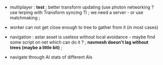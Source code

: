 
- multiplayer : **test** ; better transform updating (use photon networking ? use lerping with Transform syncing ?) ; we need a server - or use matchmaking ;

- worker can not get close enough to tree to gather from it (in most cases)

- navigation : astar asset is useless without local avoidance - maybe find some script on net which can do it ? ; **navmesh doesn't lag without trees (maybe a little bit)** ;

- navigate through AI stats of different AIs

